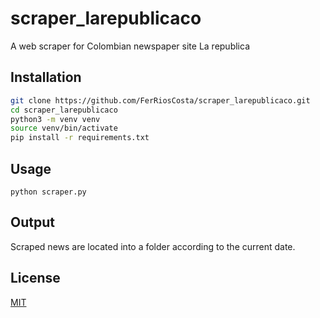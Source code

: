 # scraper_larepublicaco

A web scraper for Colombian newspaper site La republica

## Installation

```bash
git clone https://github.com/FerRiosCosta/scraper_larepublicaco.git
cd scraper_larepublicaco
python3 -m venv venv
source venv/bin/activate
pip install -r requirements.txt
```

## Usage

```
python scraper.py
```

## Output
Scraped news are located into a folder according to the current date.

## License
[MIT](https://choosealicense.com/licenses/mit/)
